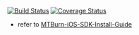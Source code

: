 [![Build Status](https://travis-ci.org/yoheimuta/mtburn-ios-sdk-demoapp.svg?branch=master)](https://travis-ci.org/yoheimuta/mtburn-ios-sdk-demoapp)
[![Coverage Status](https://coveralls.io/repos/yoheimuta/mtburn-ios-sdk-demoapp/badge.svg)](https://coveralls.io/r/yoheimuta/mtburn-ios-sdk-demoapp)

- refer to [MTBurn-iOS-SDK-Install-Guide](https://github.com/mtburn/MTBurn-iOS-SDK-Install-Guide)
